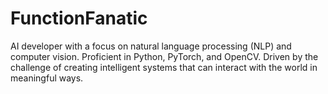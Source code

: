 # FunctionFanatic
AI developer with a focus on natural language processing (NLP) and computer vision. Proficient in Python, PyTorch, and OpenCV. Driven by the challenge of creating intelligent systems that can interact with the world in meaningful ways.
